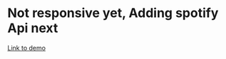 <h1>Not responsive yet, Adding spotify Api next</h1>
<a href="https://podcast-spotify-api.vercel.app/">Link to demo</a>
